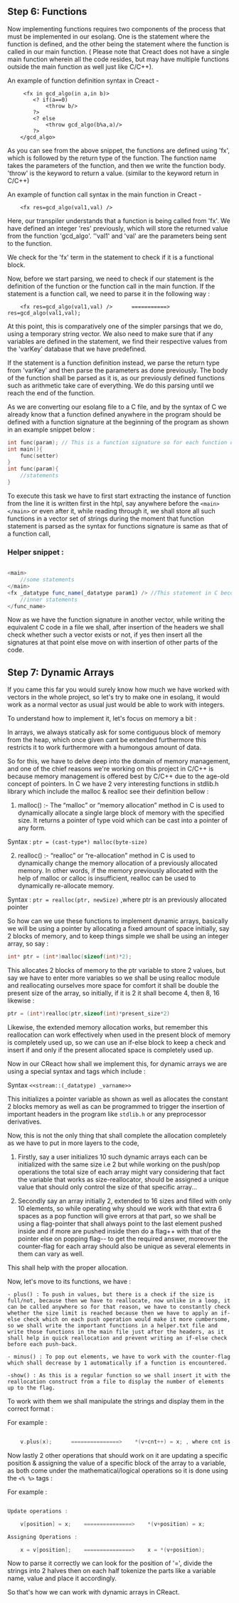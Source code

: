 ## Step 6: Functions

Now implementing functions requires two components of the process that must be implemented in our esolang. One is the statement where the function is defined, and the other being the statement where the function is called in our main function. ( Please note that Creact does not have a single main function wherein all the code resides, but may have multiple functions outside the main function as well just like C/C++).

An example of function definition syntax in Creact -

```
     <fx in gcd_algo(in a,in b)>
        <? if(a==0)
            <throw b/>
        ?>
        <? else
            <throw gcd_algo(b%a,a)/>
        ?>
    </gcd_algo>

```

As you can see from the above snippet, the functions are defined using 'fx', which is followed by the return type of the function. The function name takes the parameters of the function, and then we write the function body. 'throw' is the keyword to return a value. (similar to the keyword return in C/C++)

An example of function call syntax in the main function in Creact -

```
    <fx res=gcd_algo(val1,val) />
```

Here, our transpiler understands that a function is being called from 'fx'. We have defined an integer 'res' previously, which will store the returned value from the function 'gcd_algo'. ''val1' and 'val' are the parameters being sent to the function.

We check for the 'fx' term in the statement to check if it is a functional block.

Now, before we start parsing, we need to check if our statement is the definition of the function or the function call in the main function.
If the statement is a function call, we need to parse it in the following way :

```
    <fx res=gcd_algo(val1,val) />      ===========>        res=gcd_algo(val1,val);
```

At this point, this is comparatively one of the simpler parsings that we do, using a temporary string vector. We also need to make sure that if any variables are defined in the statement, we find their respective values from the 'varKey' database that we have predefined.

If the statement is a function definition instead, we parse the return type from 'varKey' and then parse the parameters as done previously.
The body of the function shall be parsed as it is, as our previously defined functions such as arithmetic take care of everything. We do this parsing until we reach the end of the function.

As we are converting our esolang file to a C file, and by the syntax of C we already know that a function defined anywhere in the program should be defined with a function signature at the beginning of the program as shown in an example snippet below :

```c
int func(param); // This is a function signature so for each function defined a signature needs to be added while parsing
int main(){
    func(setter)
}
int func(param){
    //statements
}

```

To execute this task we have to first start extracting the instance of function from the line it is written first in the htpl, say anywhere before the `<main></main>` or even after it, while reading through it, we shall store all such functions in a vector set of strings during the moment that function statement is parsed as the syntax for functions signature is same as that of a function call,

### Helper snippet :

```js

<main>
    //some statements
</main>
<fx _datatype func_name(_datatype param1) /> //This statement in C becomes _datatype func_name(_datatype param1)
    //inner statements
</func_name>

```

Now as we have the function signature in another vector, while writing the equivalent C code in a file we shall, after insertion of the headers we shall check whether such a vector exists or not, if yes then insert all the signatures at that point else move on with insertion of other parts of the code.

## Step 7: Dynamic Arrays

If you came this far you would surely know how much we have worked with vectors in the whole project, so let's try to make one in esolang, it would work as a normal vector as usual just would be able to work with integers.

To understand how to implement it, let's focus on memory a bit :

In arrays, we always statically ask for some contiguous block of memory from the heap, which once given cant be extended furthermore this restricts it to work furthermore with a humongous amount of data.

So for this, we have to delve deep into the domain of memory management, and one of the chief reasons we're working on this project in C/C++ is because memory management is offered best by C/C++ due to the age-old concept of pointers.
In C we have 2 very interesting functions in stdlib.h library which include the malloc & realloc see their definition bellow :

1. malloc() :- The “malloc” or “memory allocation” method in C is used to dynamically allocate a single large block of memory with the specified size. It returns a pointer of type void which can be cast into a pointer of any form.

Syntax : `ptr = (cast-type*) malloc(byte-size)`

2. realloc() :- “realloc” or “re-allocation” method in C is used to dynamically change the memory allocation of a previously allocated memory. In other words, if the memory previously allocated with the help of malloc or calloc is insufficient, realloc can be used to dynamically re-allocate memory.

Syntax : `ptr = realloc(ptr, newSize)` ,where ptr is an previously allocated pointer

So how can we use these functions to implement dynamic arrays, basically we will be using a pointer by allocating a fixed amount of space initially, say 2 blocks of memory, and to keep things simple we shall be using an integer array, so say :

```cpp
int* ptr = (int*)malloc(sizeof(int)*2);

```

This allocates 2 blocks of memory to the ptr variable to store 2 values, but say we have to enter more variables so we shall be using realloc module and reallocating ourselves more space for comfort it shall be double the present size of the array, so initially, if it is 2 it shall become 4, then 8, 16 likewise :

```cpp
ptr = (int*)realloc(ptr,sizeof(int)*present_size*2)

```

Likewise, the extended memory allocation works, but remember this reallocation can work effectively when used in the present block of memory is completely used up, so we can use an if-else block to keep a check and insert if and only if the present allocated space is completely used up.

Now in our CReact how shall we implement this, for dynamic arrays we are using a special syntax and tags which include :

Syntax `<<stream::(_datatype) _varname>>`

This initializes a pointer variable as shown as well as allocates the constant 2 blocks memory as well as can be programmed to trigger the insertion of important headers in the program like `stdlib.h` or any preprocessor derivatives.

Now, this is not the only thing that shall complete the allocation completely as we have to put in more layers to the code,

1. Firstly, say a user initializes 10 such dynamic arrays each can be initialized with the same size i.e 2 but while working on the push/pop operations the total size of each array might vary considering that fact the variable that works as size-reallocator, should be assigned a unique value that should only control the size of that specific array...

2. Secondly say an array initially 2, extended to 16 sizes and filled with only 10 elements, so while operating why should we work with that extra 6 spaces as a pop function will give errors at that part, so we shall be using a flag-pointer that shall always point to the last element pushed inside and if more are pushed inside then do a flag++ with that of the pointer else on popping flag-- to get the required answer, moreover the counter-flag for each array should also be unique as several elements in them can vary as well.

This shall help with the proper allocation.

Now, let's move to its functions, we have :

    - plus() : To push in values, but there is a check if the size is full/not, because then we have to reallocate, now unlike in a loop, it can be called anywhere so for that reason, we have to constantly check whether the size limit is reached because then we have to apply an if-else check which on each push operation would make it more cumbersome, so we shall write the important functions in a helper.txt file and write those functions in the main file just after the headers, as it shall help in quick reallocation and prevent writing an if-else check before each push-back.

    - minus() : To pop out elements, we have to work with the counter-flag which shall decrease by 1 automatically if a function is encountered.

    -show() : As this is a regular function so we shall insert it with the reallocation construct from a file to display the number of elements up to the flag.

To work with them we shall manipulate the strings and display them in the correct format :

For example :

```cpp

    v.plus(x);      ===============>    *(v+cnt++) = x; , where cnt is the counter flag

```

Now lastly 2 other operations that should work on it are updating a specific position & assigning the value of a specific block of the array to a variable, as both come under the mathematical/logical operations so it is done using the `<% %>` tags :

For example :

```cpp

Update operations :

    v[position] = x;    ===============>    *(v+position) = x;

Assigning Operations :

    x = v[position];    ===============>    x = *(v+position);

```

Now to parse it correctly we can look for the position of '=', divide the strings into 2 halves then on each half tokenize the parts like a variable name, value and place it accordingly.

So that's how we can work with dynamic arrays in CReact.
